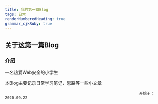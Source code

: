 ```yaml
---
title: 我的第一篇Blog 
tags: 日常
renderNumberedHeading: true
grammar_cjkRuby: true
---
```



##  关于这第一篇Blog

### 介绍

一名热爱Web安全的小学生

本Blog主要记录日常学习笔记，思路等一些小文章

																开始于：2020.09.22
